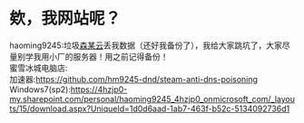 # 欸，我网站呢？
haoming9245:垃圾[森某云](https://www.senidc.cn)丢我数据（还好我备份了），我给大家跳坑了，大家尽量别学我用小厂的服务器！用之前记得备份！  
蜜雪冰城电脑店:  
加速器:https://github.com/hm9245-dnd/steam-anti-dns-poisoning  
Windows7(sp2):https://4hzjp0-my.sharepoint.com/personal/haoming9245_4hzjp0_onmicrosoft_com/_layouts/15/download.aspx?UniqueId=1d0d6aad-1ab7-463f-b52c-5134092736d1
